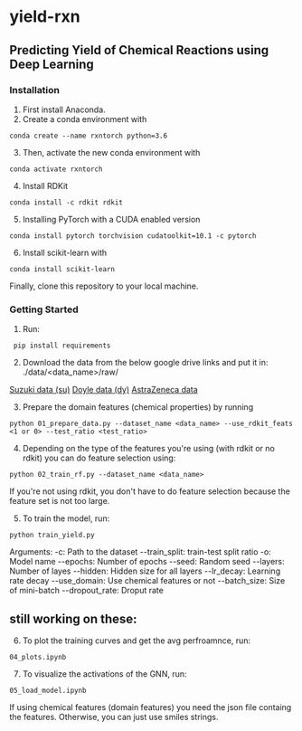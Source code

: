 # yield-rxn


## Predicting Yield of Chemical Reactions using Deep Learning

### Installation

1. First install Anaconda. 
2. Create a conda environment with
```
conda create --name rxntorch python=3.6
```
3. Then, activate the new conda environment with
```
conda activate rxntorch
```
4. Install RDKit
```
conda install -c rdkit rdkit 
```
5. Installing PyTorch with a CUDA enabled version
```
conda install pytorch torchvision cudatoolkit=10.1 -c pytorch
```
6. Install scikit-learn with
```
conda install scikit-learn
```

Finally, clone this repository to your local machine.

### Getting Started


1. Run: 
```
 pip install requirements
```
2. Download the data from the below google drive links and put it in: ./data/<data_name>/raw/

[Suzuki data (su)](http://shorturl.at/qCQ16)
[Doyle data (dy)](http://shorturl.at/eBC59)
[AstraZeneca data](http://shorturl.at/hiBH2)


3. Prepare the domain features (chemical properties) by running 
```
python 01_prepare_data.py --dataset_name <data_name> --use_rdkit_feats <1 or 0> --test_ratio <test_ratio>
```
4. Depending on the type of the features you're using (with rdkit or no rdkit) you can do feature selection using:
```
python 02_train_rf.py --dataset_name <data_name>
```
If you're not using rdkit, you don't have to do feature selection because the feature set is not too large.

5. To train the model, run:
```
python train_yield.py
```
Arguments:
-c: Path to the dataset
--train_split: train-test split ratio
-o: Model name
--epochs: Number of epochs
--seed: Random seed
--layers: Number of layes
--hidden: Hidden size for all layers
--lr_decay: Learning rate decay
--use_domain: Use chemical features or not
--batch_size: Size of mini-batch
--dropout_rate: Droput rate


## still working on these:
6. To plot the training curves and get the avg perfroamnce, run:
```
04_plots.ipynb
```
7. To visualize the activations of the GNN, run:
```
05_load_model.ipynb
```



If using chemical features (domain features) you need the json file containg the features. Otherwise, you can just use smiles strings.

